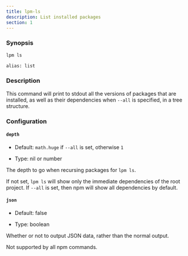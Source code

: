 ```yaml
---
title: lpm-ls
description: List installed packages 
section: 1
---
```


### Synopsis

```bash
lpm ls

alias: list
```

### Description

This command will print to stdout all the versions of packages that are installed, as well as their dependencies when `--all` is specified, in a tree structure.

### Configuration

#### `depth`

* Default: `math.huge` if `--all` is set, otherwise `1`

* Type: nil or number

The depth to go when recursing packages for `lpm ls`.

If not set, `lpm ls` will show only the immediate dependencies of the root
project. If `--all` is set, then npm will show all dependencies by default.

#### `json`

* Default: false

* Type: boolean

Whether or not to output JSON data, rather than the normal output.

Not supported by all npm commands.
